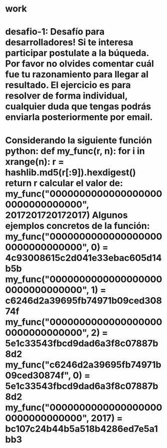 # work
desafio-1:
Desafío para desarrolladores!
Si te interesa participar postulate a la búqueda. Por favor no olvides comentar cuál fue tu razonamiento para llegar al resultado.
El ejercicio es para resolver de forma individual, cualquier duda que tengas podrás enviarla posteriormente por email.
=====================================================
Considerando la siguiente función python:
def my_func(r, n):
for i in xrange(n): r = hashlib.md5(r[:9]).hexdigest()
return r
calcular el valor de:
my_func("00000000000000000000000000000000", 2017201720172017)
Algunos ejemplos concretos de la función:
my_func("00000000000000000000000000000000", 0) = 4c93008615c2d041e33ebac605d14b5b
my_func("00000000000000000000000000000000", 1) = c6246d2a39695fb74971b09ced30874f
my_func("00000000000000000000000000000000", 2) = 5e1c33543fbcd9dad6a3f8c07887b8d2
my_func("c6246d2a39695fb74971b09ced30874f", 0) = 5e1c33543fbcd9dad6a3f8c07887b8d2
my_func("00000000000000000000000000000000", 2017) = bc107c24b44b5a518b4286ed7e5a1bb3
=====================================================


